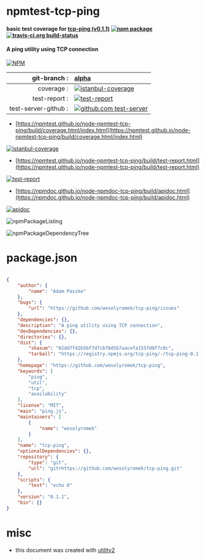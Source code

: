# npmtest-tcp-ping

#### basic test coverage for  [tcp-ping (v0.1.1)](https://github.com/wesolyromek/tcp-ping)  [![npm package](https://img.shields.io/npm/v/npmtest-tcp-ping.svg?style=flat-square)](https://www.npmjs.org/package/npmtest-tcp-ping) [![travis-ci.org build-status](https://api.travis-ci.org/npmtest/node-npmtest-tcp-ping.svg)](https://travis-ci.org/npmtest/node-npmtest-tcp-ping)

#### A ping utility using TCP connection

[![NPM](https://nodei.co/npm/tcp-ping.png?downloads=true&downloadRank=true&stars=true)](https://www.npmjs.com/package/tcp-ping)

| git-branch : | [alpha](https://github.com/npmtest/node-npmtest-tcp-ping/tree/alpha)|
|--:|:--|
| coverage : | [![istanbul-coverage](https://npmtest.github.io/node-npmtest-tcp-ping/build/coverage.badge.svg)](https://npmtest.github.io/node-npmtest-tcp-ping/build/coverage.html/index.html)|
| test-report : | [![test-report](https://npmtest.github.io/node-npmtest-tcp-ping/build/test-report.badge.svg)](https://npmtest.github.io/node-npmtest-tcp-ping/build/test-report.html)|
| test-server-github : | [![github.com test-server](https://npmtest.github.io/node-npmtest-tcp-ping/GitHub-Mark-32px.png)](https://npmtest.github.io/node-npmtest-tcp-ping/build/app/index.html) | | build-artifacts : | [![build-artifacts](https://npmtest.github.io/node-npmtest-tcp-ping/glyphicons_144_folder_open.png)](https://github.com/npmtest/node-npmtest-tcp-ping/tree/gh-pages/build)|

- [https://npmtest.github.io/node-npmtest-tcp-ping/build/coverage.html/index.html](https://npmtest.github.io/node-npmtest-tcp-ping/build/coverage.html/index.html)

[![istanbul-coverage](https://npmtest.github.io/node-npmtest-tcp-ping/build/screenCapture.buildCi.browser.%252Ftmp%252Fbuild%252Fcoverage.lib.html.png)](https://npmtest.github.io/node-npmtest-tcp-ping/build/coverage.html/index.html)

- [https://npmtest.github.io/node-npmtest-tcp-ping/build/test-report.html](https://npmtest.github.io/node-npmtest-tcp-ping/build/test-report.html)

[![test-report](https://npmtest.github.io/node-npmtest-tcp-ping/build/screenCapture.buildCi.browser.%252Ftmp%252Fbuild%252Ftest-report.html.png)](https://npmtest.github.io/node-npmtest-tcp-ping/build/test-report.html)

- [https://npmdoc.github.io/node-npmdoc-tcp-ping/build/apidoc.html](https://npmdoc.github.io/node-npmdoc-tcp-ping/build/apidoc.html)

[![apidoc](https://npmdoc.github.io/node-npmdoc-tcp-ping/build/screenCapture.buildCi.browser.%252Ftmp%252Fbuild%252Fapidoc.html.png)](https://npmdoc.github.io/node-npmdoc-tcp-ping/build/apidoc.html)

![npmPackageListing](https://npmtest.github.io/node-npmtest-tcp-ping/build/screenCapture.npmPackageListing.svg)

![npmPackageDependencyTree](https://npmtest.github.io/node-npmtest-tcp-ping/build/screenCapture.npmPackageDependencyTree.svg)



# package.json

```json

{
    "author": {
        "name": "Adam Paszke"
    },
    "bugs": {
        "url": "https://github.com/wesolyromek/tcp-ping/issues"
    },
    "dependencies": {},
    "description": "A ping utility using TCP connection",
    "devDependencies": {},
    "directories": {},
    "dist": {
        "shasum": "02dd7f42b5bf7d7cb78d5b7aacefa155fd8f7c0c",
        "tarball": "https://registry.npmjs.org/tcp-ping/-/tcp-ping-0.1.1.tgz"
    },
    "homepage": "https://github.com/wesolyromek/tcp-ping",
    "keywords": [
        "ping",
        "util",
        "tcp",
        "availability"
    ],
    "license": "MIT",
    "main": "ping.js",
    "maintainers": [
        {
            "name": "wesolyromek"
        }
    ],
    "name": "tcp-ping",
    "optionalDependencies": {},
    "repository": {
        "type": "git",
        "url": "git+https://github.com/wesolyromek/tcp-ping.git"
    },
    "scripts": {
        "test": "echo 0"
    },
    "version": "0.1.1",
    "bin": {}
}
```



# misc
- this document was created with [utility2](https://github.com/kaizhu256/node-utility2)
